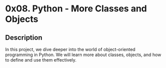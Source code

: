 # 0x08. Python - More Classes and Objects

## Description
In this project, we dive deeper into the world of object-oriented programming in Python. We will learn more about classes, objects, and how to define and use them effectively.
